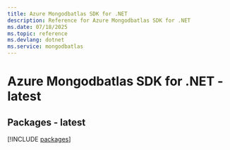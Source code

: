 ```yaml
---
title: Azure Mongodbatlas SDK for .NET
description: Reference for Azure Mongodbatlas SDK for .NET
ms.date: 07/18/2025
ms.topic: reference
ms.devlang: dotnet
ms.service: mongodbatlas
---
```

# Azure Mongodbatlas SDK for .NET - latest
## Packages - latest
[!INCLUDE [packages](mongodbatlas-index.md)]